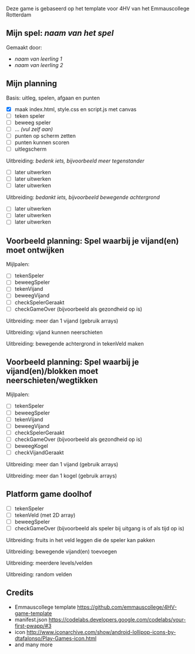 Deze game is gebaseerd op het template voor 4HV van het Emmauscollege Rotterdam

## Mijn spel: *naam van het spel*
Gemaakt door:
- *naam van leerling 1*
- *naam van leerling 2*

## Mijn planning
Basis: uitleg, spelen, afgaan en punten
- [x] maak index.html, style.css en script.js met canvas
- [ ] teken speler
- [ ] beweeg speler
- [ ] ... *(vul zelf aan)*
- [ ] punten op scherm zetten
- [ ] punten kunnen scoren
- [ ] uitlegscherm

Uitbreiding: *bedenk iets, bijvoorbeeld meer tegenstander*
- [ ] later uitwerken
- [ ] later uitwerken
- [ ] later uitwerken

Uitbreiding: *bedankt iets, bijvoorbeeld bewegende achtergrond*
- [ ] later uitwerken
- [ ] later uitwerken
- [ ] later uitwerken

## Voorbeeld planning: Spel waarbij je vijand(en) moet ontwijken

Mijlpalen:
- [ ] tekenSpeler
- [ ] beweegSpeler
- [ ] tekenVijand
- [ ] beweegVijand
- [ ] checkSpelerGeraakt
- [ ] checkGameOver (bijvoorbeeld als gezondheid op is)

Uitbreiding: meer dan 1 vijand (gebruik arrays)

Uitbreiding: vijand kunnen neerschieten

Uitbreiding: bewegende achtergrond in tekenVeld maken

## Voorbeeld planning: Spel waarbij je vijand(en)/blokken moet neerschieten/wegtikken

Mijlpalen:
- [ ] tekenSpeler
- [ ] beweegSpeler
- [ ] tekenVijand
- [ ] beweegVijand
- [ ] checkSpelerGeraakt
- [ ] checkGameOver (bijvoorbeeld als gezondheid op is)
- [ ] beweegKogel
- [ ] checkVijandGeraakt

Uitbreiding: meer dan 1 vijand (gebruik arrays)

Uitbreiding: meer dan 1 kogel (gebruik arrays)

## Platform game doolhof

- [ ] tekenSpeler
- [ ] tekenVeld (met 2D array)
- [ ] beweegSpeler
- [ ] checkGameOver (bijvoorbeeld als speler bij uitgang is of als tijd op is)

Uitbreiding: fruits in het veld leggen die de speler kan pakken

Uitbreiding: bewegende vijand(en) toevoegen

Uitbreiding: meerdere levels/velden

Uitbreiding: random velden

## Credits
- Emmauscollege template https://github.com/emmauscollege/4HV-game-template
- manifest.json https://codelabs.developers.google.com/codelabs/your-first-pwapp/#3
- icon http://www.iconarchive.com/show/android-lollipop-icons-by-dtafalonso/Play-Games-icon.html
- and many more
